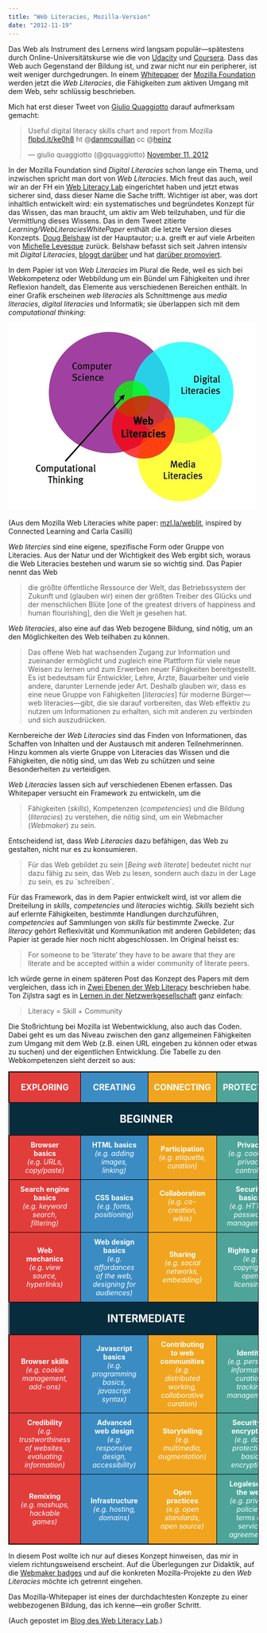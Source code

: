 ```yaml
---
title: "Web Literacies, Mozilla-Version"
date: "2012-11-19"
---
```


Das Web als Instrument des Lernens wird langsam populär—spätestens durch Online-Universitätskurse wie die von [Udacity](http://www.udacity.com/ "Udacity | Free Online Courses. Advance your College Education & Career") und [Coursera](https://www.coursera.org/ "Coursera.org"). Dass das Web auch Gegenstand der Bildung ist, und zwar nicht nur ein peripherer, ist weit weniger durchgedrungen. In einem [Whitepaper](https://wiki.mozilla.org/Learning/WebLiteraciesWhitePaper "Learning/WebLiteraciesWhitePaper - MozillaWiki") der [Mozilla Foundation](http://www.mozilla.org/foundation/ "The Mozilla Foundation") werden jetzt die _Web Literacies_, die Fähigkeiten zum aktiven Umgang mit dem Web, sehr schlüssig beschrieben.

Mich hat erst dieser Tweet von [Giulio Quaggiotto](https://blogs.worldbank.org/psd/team/giulio-quaggiotto "Giulio Quaggiotto") darauf aufmerksam gemacht:

> Useful digital literacy skills chart and report from Mozilla [flpbd.it/ke0h8](http://t.co/YJ8dzHHP "http://flpbd.it/ke0h8") ht @[danmcquillan](https://twitter.com/danmcquillan) cc @[heinz](https://twitter.com/heinz)
> 
> — giulio quaggiotto (@gquaggiotto) [November 11, 2012](https://twitter.com/gquaggiotto/status/267632051463786497)

In der Mozilla Foundation sind _Digital Literacies_ schon lange ein Thema, und inzwischen spricht man dort von _Web Literacies_. Mich freut das auch, weil wir an der FH ein [Web Literacy Lab](http://wll.fh-joanneum.at/ "Web Literacy Lab") eingerichtet haben und jetzt etwas sicherer sind, dass dieser Name die Sache trifft. Wichtiger ist aber, was dort inhaltlich entwickelt wird: ein systematisches und begründetes Konzept für das Wissen, das man braucht, um aktiv am Web teilzuhaben, und für die Vermittlung dieses Wissens. Das in dem Tweet zitierte _Learning/WebLiteraciesWhitePaper_ enthält die letzte Version dieses Konzepts. [Doug Belshaw](http://about.me/dajbelshaw "Doug Belshaw (dajbelshaw) on about.me") ist der Hauptautor; u.a. greift er auf viele Arbeiten von [Michelle Levesque](http://rwxweb.wordpress.com/about/ "Michelle Levesque « rwxweb") zurück. Belshaw befasst sich seit Jahren intensiv mit _Digital Literacies_, [bloggt darüber](http://dougbelshaw.com/blog/ "dougbelshaw.com/blog") und hat [darüber promoviert](http://neverendingthesis.com/ "Wiki-Version der Dissertation von Doug Belshaw").

In dem Papier ist von _Web Literacies_ im Plural die Rede, weil es sich bei Webkompetenz oder Webbildung um ein Bündel um Fähigkeiten und ihrer Reflexion handelt, das Elemente aus verschiedenen Bereichen enthält. In einer Grafik erscheinen _web literacies_ als Schnittmenge aus _media literacies_, _digital literacies_ und Informatik; sie überlappen sich mit dem _computational thinking_:

[![Web literacies in relation to other new literacies](images/8122740067_7c4aac76bb.jpg)](http://www.flickr.com/photos/dougbelshaw/8122740067/ "Web literacies in relation to other new literacies di dougbelshaw, su Flickr")

(Aus dem Mozilla Web Literacies white paper: [mzl.la/weblit](https://wiki.mozilla.org/Learning/WebLiteraciesWhitePaper "Learning/WebLiteraciesWhitePaper - MozillaWiki"), inspired by Connected Learning and Carla Casilli)

_Web litercies_ sind eine eigene, spezifische Form oder Gruppe von Literacies. Aus der Natur und der Wichtigkeit des Web ergibt sich, woraus die Web Literacies bestehen und warum sie so wichtig sind. Das Papier nennt das Web

> die größte öffentliche Ressource der Welt, das Betriebssystem der Zukunft und (glauben wir) einen der größten Treiber des Glücks und der menschlichen Blüte \[one of the greatest drivers of happiness and human flourishing\], den die Welt je gesehen hat.

_Web literacies_, also eine auf das Web bezogene Bildung, sind nötig, um an den Möglichkeiten des Web teilhaben zu können.

> Das offene Web hat wachsenden Zugang zur Information und zueinander ermöglicht und zugleich eine Plattform für viele neue Weisen zu lernen und zum Erwerben neuer Fähigkeiten bereitgestellt. Es ist bedeutsam für Entwickler, Lehre, Ärzte, Bauarbeiter und viele andere, darunter Lernende jeder Art. Deshalb glauben wir, dass es eine neue Gruppe von Fähigkeiten \[_literacies_\] für moderne Bürger—web literacies—gibt, die sie darauf vorbereiten, das Web effektiv zu nutzen um Informationen zu erhalten, sich mit anderen zu verbinden und sich auszudrücken.

Kernbereiche der _Web Literacies_ sind das Finden von Informationen, das Schaffen von Inhalten und der Austausch mit anderen Teilnehmerinnen. Hinzu kommen als vierte Gruppe von Literacies das Wissen und die Fähigkeiten, die nötig sind, um das Web zu schützen und seine Besonderheiten zu verteidigen.

_Web Literacies_ lassen sich auf verschiedenen Ebenen erfassen. Das Whitepaper versucht ein Framework zu entwickeln, um die

> Fähigkeiten (_skills_), Kompetenzen (_competencies_) und die Bildung (_literacies_) zu verstehen, die nötig sind, um ein Webmacher (_Webmaker_) zu sein.

Entscheidend ist, dass _Web Literacies_ dazu befähigen, das Web zu gestalten, nicht nur es zu konsumieren.

> Für das Web gebildet zu sein \[_Being web literate_\] bedeutet nicht nur dazu fähig zu sein, das Web zu lesen, sondern auch dazu in der Lage zu sein, es zu ´schreiben´.

Für das Framework, das in dem Papier entwickelt wird, ist vor allem die Dreiteilung in _skills_, _competencies_ und _literacies_ wichtig. _Skills_ bezieht sich auf erlernte Fähigkeiten, bestimmte Handlungen durchzuführen, _competencies_ auf Sammlungen von _skills_ für bestimmte Zwecke. Zur _literacy_ gehört Reflexivität und Kommunikation mit anderen Gebildeten; das Papier ist gerade hier noch nicht abgeschlossen. Im Original heisst es:

> For someone to be ‘literate’ they have to be aware that they are literate and be accepted within a wider community of literate peers.

Ich würde gerne in einem späteren Post das Konzept des Papers mit dem vergleichen, dass ich in [Zwei Ebenen der Web Literacy](http://wittenbrink.net/lostandfound/2011/02/zwei-ebenen-der-web-literacy/ "Zwei Ebenen der Web Literacy - Lost and Found") beschrieben habe. Ton Zijlstra sagt es in [Lernen in der Netzwerkgesellschaft](http://de.slideshare.net/TonZijlstra/lernen-in-der-netzwerkgesellschaft "Lernen in der Netzwerkgesellschaft") ganz einfach:

> Literacy = Skill + Community

Die Stoßrichtung bei Mozilla ist Webentwicklung, also auch das Coden. Dabei geht es um das Niveau zwischen den ganz allgemeinen Fähigkeiten zum Umgang mit dem Web (z.B. einen URL eingeben zu können oder etwas zu suchen) und der eigentlichen Entwicklung. Die Tabelle zu den Webkompetenzen sieht derzeit so aus:

<table style="border-collapse: collapse; width: 100%; border: 1px solid black; color: white;"><tbody><tr><td style="background-color: rgb(225, 61, 59); border: 1px solid black; text-align: center; padding: 20px 0pt; font-size: 1.2em;"><strong>EXPLORING</strong></td><td style="background-color: rgb(59, 140, 195); border: 1px solid black; text-align: center; padding: 20px 0pt; font-size: 1.2em;"><strong>CREATING</strong></td><td style="background-color: rgb(241, 165, 30); border: 1px solid black; text-align: center; padding: 20px 0pt; font-size: 1.2em;"><strong>CONNECTING</strong></td><td style="background-color: rgb(78, 164, 153); border: 1px solid black; text-align: center; padding: 20px 0pt; font-size: 1.2em;"><strong>PROTECTING</strong></td></tr><tr><td style="background-color: rgb(7, 44, 60); text-align: center; padding: 20px 0pt; font-size: 1.5em;" colspan="4"><strong>BEGINNER</strong></td></tr><tr><td style="background-color: rgb(225, 61, 59); border: 1px solid black; text-align: center; padding: 10px 20px;"><strong>Browser basics</strong><br><em>(e.g. URLs, copy/paste)</em></td><td style="background-color: rgb(59, 140, 195); border: 1px solid black; text-align: center; padding: 10px 20px;"><strong>HTML basics</strong><br><em>(e.g. adding images, linking)</em></td><td style="background-color: rgb(241, 165, 30); border: 1px solid black; text-align: center; padding: 10px 20px;"><strong>Participation</strong><br><em>(e.g. etiquette, curation)</em></td><td style="background-color: rgb(78, 164, 153); border: 1px solid black; text-align: center; padding: 10px 20px;"><strong>Privacy</strong><br><em>(e.g. cookies, privacy controls)</em></td></tr><tr><td style="background-color: rgb(225, 61, 59); border: 1px solid black; text-align: center; padding: 10px 20px;"><strong>Search engine basics</strong><br><em>(e.g. keyword search, filtering)</em></td><td style="background-color: rgb(59, 140, 195); border: 1px solid black; text-align: center; padding: 10px 20px;"><strong>CSS basics</strong><br><em>(e.g. fonts, positioning)</em></td><td style="background-color: rgb(241, 165, 30); border: 1px solid black; text-align: center; padding: 10px 20px;"><strong>Collaboration</strong><br><em>(e.g. co-creation, wikis)</em></td><td style="background-color: rgb(78, 164, 153); border: 1px solid black; text-align: center; padding: 10px 20px;"><strong>Security basics</strong><br><em>(e.g. HTTPS, password management)</em></td></tr><tr><td style="background-color: rgb(225, 61, 59); border: 1px solid black; text-align: center; padding: 10px 20px;"><strong>Web mechanics</strong><br><em>(e.g. view source, hyperlinks)</em></td><td style="background-color: rgb(59, 140, 195); border: 1px solid black; text-align: center; padding: 10px 20px;"><strong>Web design basics</strong><br><em>(e.g. affordances of the web, designing for audiences)</em></td><td style="background-color: rgb(241, 165, 30); border: 1px solid black; text-align: center; padding: 10px 20px;"><strong>Sharing</strong><br><em>(e.g. social networks, embedding)</em></td><td style="background-color: rgb(78, 164, 153); border: 1px solid black; text-align: center; padding: 10px 20px;"><strong>Rights online</strong><br><em>(e.g. copyright, open licensing)</em></td></tr><tr><td style="background-color: rgb(7, 44, 60); text-align: center; color: white; padding: 20px 0pt; font-size: 1.5em;" colspan="4"><strong>INTERMEDIATE</strong></td></tr><tr><td style="background-color: rgb(225, 61, 59); border: 1px solid black; text-align: center; padding: 10px 20px;"><strong>Browser skills</strong><br><em>(e.g. cookie management, add-ons)</em></td><td style="background-color: rgb(59, 140, 195); border: 1px solid black; text-align: center; padding: 10px 20px;"><strong>Javascript basics</strong><br><em>(e.g. programming basics, javascript syntax)</em></td><td style="background-color: rgb(241, 165, 30); border: 1px solid black; text-align: center; padding: 10px 20px;"><strong>Contributing to web communities</strong><br><em>(e.g. distributed working, collaborative curation)</em></td><td style="background-color: rgb(78, 164, 153); border: 1px solid black; text-align: center; padding: 10px 20px;"><strong>Identity</strong><br><em>(e.g. personal information curation, tracking management)</em></td></tr><tr><td style="background-color: rgb(225, 61, 59); border: 1px solid black; text-align: center; padding: 10px 20px;"><strong>Credibility</strong><br><em>(e.g. trustworthiness of websites, evaluating information)</em></td><td style="background-color: rgb(59, 140, 195); border: 1px solid black; text-align: center; padding: 10px 20px;"><strong>Advanced web design</strong><br><em>(e.g. responsive design, accessibility)</em></td><td style="background-color: rgb(241, 165, 30); border: 1px solid black; text-align: center; padding: 10px 20px;"><strong>Storytelling</strong><br><em>(e.g. multimedia, augmentation)</em></td><td style="background-color: rgb(78, 164, 153); border: 1px solid black; text-align: center; padding: 10px 20px;"><strong>Security &amp; encryption</strong><br><em>(e.g. data protection, basic encryption)</em></td></tr><tr><td style="background-color: rgb(225, 61, 59); border: 1px solid black; text-align: center; padding: 10px 20px;"><strong>Remixing</strong><br><em>(e.g. mashups, hackable games)</em></td><td style="background-color: rgb(59, 140, 195); border: 1px solid black; text-align: center; padding: 10px 20px;"><strong>Infrastructure</strong><br><em>(e.g. hosting, domains)</em></td><td style="background-color: rgb(241, 165, 30); border: 1px solid black; text-align: center; padding: 10px 20px;"><strong>Open practices</strong><br><em>(e.g. open standards, open source)</em></td><td style="background-color: rgb(78, 164, 153); border: 1px solid black; text-align: center; padding: 10px 20px;"><strong>Legalese on the web</strong><br><em>(e.g. privacy policies, terms of service agreements)</em></td></tr></tbody></table>

In diesem Post wollte ich nur auf dieses Konzept hinweisen, das mir in vielem richtungsweisend erscheint. Auf die Überlegungen zur Didaktik, auf die [Webmaker badges](http://mozillafestival.org/blog/webmaker-badges/ "Mozilla Festival 2012 » Introducing Mozilla Webmaker badges") und auf die konkreten Mozilla-Projekte zu den _Web Literacies_ möchte ich getrennt eingehen.

Das Mozilla-Whitepaper ist eines der durchdachtesten Konzepte zu einer webbezogenen Bildung, das ich kenne—ein großer Schritt.

(Auch gepostet im [Blog des Web Literacy Lab](http://wll.fh-joanneum.at/2012/11/web-literacies-mozilla-version/ "Web Literacies, Mozilla-Version – Web Literacy Lab").)
